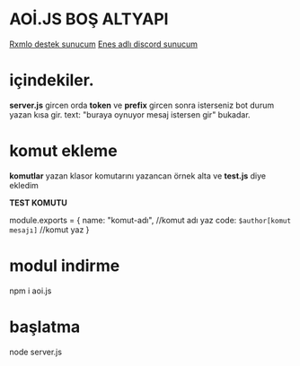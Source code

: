 # AOİ.JS BOŞ ALTYAPI

[Rxmlo destek sunucum](https://discord.gg/rxmlo)
[Enes adlı discord sunucum](https://discord.gg/wBAqMvyfNb)

# içindekiler.

**server.js** gircen orda **token** ve **prefix** gircen sonra isterseniz bot durum yazan kısa gir.
text: "buraya oynuyor mesaj istersen gir" bukadar.

# komut ekleme

**komutlar** yazan klasor komutarını yazancan örnek alta ve **test.js** diye ekledim

**TEST KOMUTU**

module.exports = {
    name: "komut-adı", //komut adı yaz
    code: `$author[komut mesajı]` //komut yaz
}

# modul indirme 
npm i aoi.js

# başlatma
node server.js
